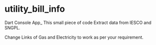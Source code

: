 # utility_bill_info
Dart Console App_
This small piece of code Extract data from IESCO and SNGPL.

Change Links of Gas and Electricity to work as per your requirement.
